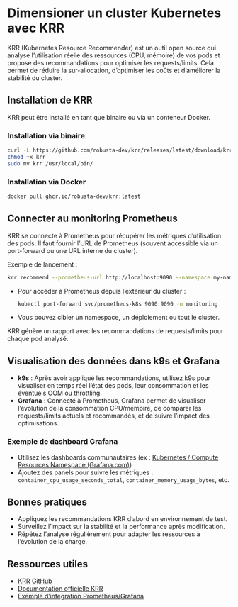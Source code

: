 # Dimensioner un cluster Kubernetes avec KRR

KRR (Kubernetes Resource Recommender) est un outil open source qui analyse l’utilisation réelle des ressources (CPU, mémoire) de vos pods et propose des recommandations pour optimiser les requests/limits. Cela permet de réduire la sur-allocation, d’optimiser les coûts et d’améliorer la stabilité du cluster.

## Installation de KRR

KRR peut être installé en tant que binaire ou via un conteneur Docker.

### Installation via binaire
```sh
curl -L https://github.com/robusta-dev/krr/releases/latest/download/krr-linux-amd64 -o krr
chmod +x krr
sudo mv krr /usr/local/bin/
```

### Installation via Docker
```sh
docker pull ghcr.io/robusta-dev/krr:latest
```

## Connecter au monitoring Prometheus

KRR se connecte à Prometheus pour récupérer les métriques d’utilisation des pods. Il faut fournir l’URL de Prometheus (souvent accessible via un port-forward ou une URL interne du cluster).

Exemple de lancement :
```sh
krr recommend --prometheus-url http://localhost:9090 --namespace my-namespace
```

- Pour accéder à Prometheus depuis l’extérieur du cluster :
  ```sh
  kubectl port-forward svc/prometheus-k8s 9090:9090 -n monitoring
  ```
- Vous pouvez cibler un namespace, un déploiement ou tout le cluster.

KRR génère un rapport avec les recommandations de requests/limits pour chaque pod analysé.

## Visualisation des données dans k9s et Grafana

- **k9s** : Après avoir appliqué les recommandations, utilisez k9s pour visualiser en temps réel l’état des pods, leur consommation et les éventuels OOM ou throttling.
- **Grafana** : Connecté à Prometheus, Grafana permet de visualiser l’évolution de la consommation CPU/mémoire, de comparer les requests/limits actuels et recommandés, et de suivre l’impact des optimisations.

### Exemple de dashboard Grafana
- Utilisez les dashboards communautaires (ex : [Kubernetes / Compute Resources Namespace (Grafana.com)](https://grafana.com/grafana/dashboards/namespace/))
- Ajoutez des panels pour suivre les métriques : `container_cpu_usage_seconds_total`, `container_memory_usage_bytes`, etc.

## Bonnes pratiques
- Appliquez les recommandations KRR d’abord en environnement de test.
- Surveillez l’impact sur la stabilité et la performance après modification.
- Répétez l’analyse régulièrement pour adapter les ressources à l’évolution de la charge.

## Ressources utiles
- [KRR GitHub](https://github.com/robusta-dev/krr)
- [Documentation officielle KRR](https://krr.dev/docs/)
- [Exemple d’intégration Prometheus/Grafana](https://prometheus.io/docs/visualization/grafana/)